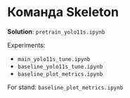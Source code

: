 # Команда Skeleton

**Solution**: `pretrain_yolo11s.ipynb`

Experiments: 
- `main_yolo11s_tune.ipynb `
- `baseline_yolo11s_tune.ipynb`
- `baseline_plot_metrics.ipynb`

For stand: `baseline_plot_metrics.ipynb`

